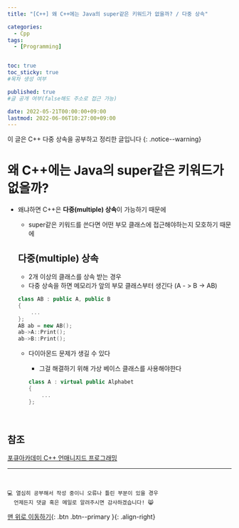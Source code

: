 ```yaml
---
title: "[C++] 왜 C++에는 Java의 super같은 키워드가 없을까? / 다중 상속" 

categories:
  - Cpp
tags:
  - [Programming]


toc: true
toc_sticky: true
#목차 생성 여부

published: true
#글 공개 여부(false해도 주소로 접근 가능)

date: 2022-05-21T00:00:00+09:00
lastmod: 2022-06-06T10:27:00+09:00
---
```


이 글은 C++ 다중 상속을 공부하고 정리한 글입니다
{: .notice--warning}

# 왜 C++에는 Java의 super같은 키워드가 없을까?
- 왜냐하면 C++은 **다중(multiple) 상속**이 가능하기 때문에
  - super같은 키워드를 쓴다면 어떤 부모 클래스에 접근해야하는지 모호하기 때문에

  ## 다중(multiple) 상속
  - 2개 이상의 클래스를 상속 받는 경우
  - 다중 상속을 하면 메모리가 앞의 부모 클래스부터 생긴다 (A - > B -> AB)
  ```cpp
  class AB : public A, public B
  {
      ...
  };
  AB ab = new AB();
  ab->A::Print();
  ab->B::Print();
  ```
  - 다이아몬드 문제가 생길 수 있다
    - 그걸 해결하기 위해 가상 베이스 클래스를 사용해야한다
 
    ```cpp
    class A : virtual public Alphabet
    {
        ...
    };
    ```

<br>

## 참조
[포큐아카데미 C++ 언매니지드 프로그래밍](https://pocu-ko.teachable.com/p/comp3200)

***
<br>

    💻 열심히 공부해서 작성 중이니 오류나 틀린 부분이 있을 경우 
      언제든지 댓글 혹은 메일로 알려주시면 감사하겠습니다! 😸

[맨 위로 이동하기](#){: .btn .btn--primary }{: .align-right}